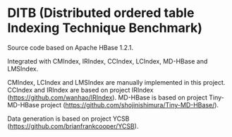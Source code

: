 # DITB (Distributed ordered table Indexing Technique Benchmark)

Source code based on Apache HBase 1.2.1.

Integrated with CMIndex, IRIndex, CCIndex, LCIndex, MD-HBase and LMSIndex.

CMIndex, LCIndex and LMSIndex are manually implemented in this project.
CCIndex and IRIndex are based on project IRIndex (https://github.com/wanhao/IRIndex).
MD-HBase is based on project Tiny-MD-HBase project (https://github.com/shojinishimura/Tiny-MD-HBase/).

Data generation is based on project YCSB (https://github.com/brianfrankcooper/YCSB).
